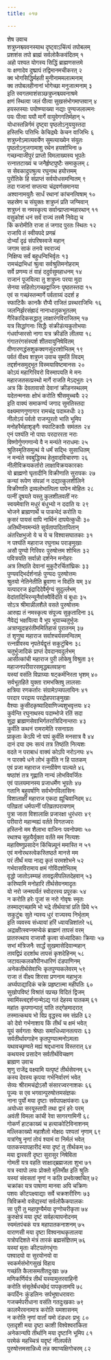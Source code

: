 ```yaml
---
title: ०१७

---
```

शेष उवाच  
शत्रुघ्नश्च्यवनस्याथ दृष्ट्वाऽचिंत्यं तपोबलम्  
प्रशशंस तपो ब्राह्मं सर्वलोकैकवंदितम् १  
अहो पश्यत योगस्य सिद्धिं ब्राह्मणसत्तमे  
यः क्षणादेव दुष्प्रापं तद्विमानमचीकरत् २  
क्व भोगसिद्धिर्महती मुनीनाममलात्मनाम्  
क्व तपोबलहीनानां भोगेच्छा मनुजात्मनाम् ३  
इति स्वगतमाशंसञ्छत्रुघ्नश्च्यवनाश्रमे  
क्षणं स्थित्वा जलं पीत्वा सुखसंभोगमाप्तवान् ४  
हयस्तस्याः पयोष्ण्याख्या नद्याः पुण्यजलात्मनः  
पयः पीत्वा ययौ मार्गे वायुवेगगतिर्महान् ५  
योधास्तन्निर्गमं दृष्ट्वा पृष्ठतोऽनुययुस्तदा  
हस्तिभिः पत्तिभिः केचिद्रथैः केचन वाजिभिः ६  
शत्रुघ्नोऽमात्यवर्येण सुमत्याख्येन संयुतः  
पृष्ठतोऽनुजगामाशु रथेन हयशोभिना ७  
गच्छन्वाजीपुरं प्राप्तो विमलाख्यस्य भूपतेः  
रत्नातटाख्यं च जनैर्हृष्टपुष्टैः समाकुलम् ८  
स सेवकादुपश्रुत्य रघुनाथ हयोत्तमम्  
पुरोंतिके हि संप्राप्तं सर्वयोधसमन्वितम् ९  
तदा गजानां सप्तत्या चंद्रवर्णसमानया  
अश्वानामयुतैः सार्धं रथानां कांचनत्विषाम् १०  
सहस्रेण च संयुक्तः शत्रुघ्नं प्रति जग्मिवान्  
शत्रुघ्नं स नमस्कृत्य सर्वान्प्राप्तान्महारथान् ११  
वसुकोशं धनं सर्वं राज्यं तस्मै निवेद्य च  
किं करोमीति राजा तं जगाद पुरतः स्थितः १२  
राजापि तं स्वीयपदे प्रणम्रं  
दोर्भ्यां दृढं संपरिषस्वजे महान्  
जगाम साकं तनये स्वराज्यं  
निक्षिप्य सर्वं बहुधन्विभिर्वृतः १३  
रामचंद्राभिधां श्रुत्वा सर्वश्रुतिमनोहराम्  
सर्वे प्रणम्य तं वाहं ददुर्वसुमहाधनम् १४  
राजानं पूजयित्वा तु शत्रुघ्नः परया मुदा  
सेनया सहितोऽगच्छद्वाजिनः पृष्ठतस्तदा १५  
एवं स गच्छंस्तन्मार्गे पर्वताग्र्यं ददर्श ह  
स्फाटिकैः कानकै रौप्यै राजितं प्रस्थराजिभिः १६  
जलनिर्झरसंह्रादं नानाधातुकभूतलम्  
गैरिकादिकसद्धातु लाक्षारंगविराजितम् १७  
यत्र सिद्धांगनाः सिद्धैः संक्रीडंत्यकुतोभयाः  
गंधर्वाप्सरसो नागा यत्र क्रीडंति लीलया १८  
गंगातरंगसंस्पर्श शीतवायुनिषेवितम्  
वीणारणद्धंसशुकक्वणसुंदरशोभितम् १९  
पर्वतं वीक्ष्य शत्रुघ्न उवाच सुमतिं त्विदम्  
तद्दर्शनसमुद्भूत विस्मयाविष्टमानसः २०  
कोऽयं महागिरिवरो विस्मापयति मे मनः  
महारजतसत्प्रस्थो मार्गे राजति मेऽद्भुतः २१  
अत्र किं देवतावासो देवानां क्रीडनस्थलम्  
यदेतन्मनसः क्षोभं करोति श्रीसमुच्चयैः २२  
इति वाक्यं समाकर्ण्य जगाद सुमतिस्तदा  
वक्ष्यमाणगुणागार रामचंद्र पदाब्जधीः २३  
नीलोऽयं पर्वतो राजन्पुरतो भाति भूमिप  
मनोहरैर्महाशृङ्गैः स्फाटिकाग्रैः समंततः २४  
एनं पश्यंति नो पापाः परदाररता नराः  
विष्णोर्गुणगणान्ये वै न मन्यंते नराधमाः २५  
श्रुतिस्मृतिसमुत्थं ये धर्मं सद्भिः सुसाधितम्  
न मन्यंते स्वबुद्धिस्थ हेतुवादविचारणाः २६  
नीलीविक्रयकर्तारो लाक्षाविक्रयकारकाः  
यो ब्राह्मणो घृतादीनि विक्रीणाति सुरापकः २७  
कन्यां रूपेण संपन्नां न दद्यात्कुलशीलिने  
विक्रीणाति द्रव्यलोभात्पिता पापेन मोहितः २८  
पत्नीं दूषयते यस्तु कुलशीलवतीं नरः  
स्वयमेवात्ति मधुरं बंधुभ्यो न ददाति यः २९  
भोजने ब्राह्मणार्थे च पाकभेदं करोति यः  
कृसरं पायसं वापि नार्थिनं दापयेत्कुधीः ३०  
अतिथीनवमन्यंते सूर्यतापादितापितान्  
अंतरिक्षभुजो ये च ये च विश्वासघातकाः ३१  
न पश्यंति महाराज रघुनाथ पराङ्मुखाः  
असौ पुण्यो गिरिवरः पुरुषोत्तम शोभितः ३२  
पवित्रयति सर्वान्नो दर्शनेन मनोहरः  
अत्र तिष्ठति देवानां मुकुटैरर्चितांघ्रिकः ३३  
पुण्यवद्भिर्दर्शनार्हः पुण्यदः पुरुषोत्तमः  
श्रुतयो नेतिनेतीति ब्रुवाणा न विदंति यम् ३४  
यत्पादरज इंद्रादिदेवैर्मृग्यं सुदुर्ल्लभम्  
वेदांतादिभिरन्यूनैर्वाक्यैर्विदंति यं बुधाः ३५  
सोऽत्र श्रीमान्नीलशैले वसते पुरुषोत्तमः  
आरुह्य तं नमस्कृत्य संपूज्य सुकृतादिना ३६  
नैवेद्यं भक्षयित्वा वै भूप भूयाच्चतुर्भुजः  
अत्राप्युदाहरंतीममितिहासं पुरातनम् ३७  
तं शृणुष्व महाराज सर्वाश्चर्यसमन्वितम्  
रत्नग्रीवस्य नृपतेर्यद्वृत्तं सकुटुंबिनः ३८  
चतुर्भुजादिकं प्राप्तं देवदानवदुर्लभम्  
आसीत्कांची महाराज पुरी लोकेषु विश्रुता ३९  
महाजनपरीवारसमृद्धबलवाहना  
यस्यां वसंति विप्राग्र्याः षट्कर्मनिरता भृशम् ४०  
सर्वभूतहिते युक्ता रामभक्तिषु लालसाः  
क्षत्रिया रणकर्तारः संग्रामेऽप्यपलायिनः ४१  
परदार परद्रव्य परद्रोहपराङ्मुखाः  
वैश्याः कुसीदकृष्यादिवाणिज्यशुभवृत्तयः ४२  
कुर्वन्ति रघुनाथस्य पदाम्भोजे रतिं सदा  
शूद्रा ब्राह्मणसेवाभिर्गतरात्रिदिनान्तराः ४३  
कुर्वंति कथनं रामरामेति रसनाग्रतः  
प्राकृताः केऽपि नो पापं कुर्वंति मनसात्र वै ४४  
दानं दया दमः सत्यं तत्र तिष्ठंति नित्यशः  
वदते न पराबाधं वाक्यं कोऽपि नरोऽनघः ४५  
न पारक्ये धने लोभं कुर्वंति न हि पातकम्  
एवं प्रजा महाराज रत्नग्रीवेण पाल्यते ४६  
षष्ठांशं तत्र गृह्णाति नान्यं लोभविवर्जितः  
एवं पालयमानस्य प्रजाधर्मेण भूपतेः ४७  
गतानि बहुवर्षाणि सर्वभोगविलासिनः  
विशालाक्षीं महाराज एकदा ह्यूचिवानिदम् ४८  
पतिव्रतां धर्मपत्नीं पतिव्रतपरायणाम्  
पुत्रा जाता विशालाक्षि प्रजारक्षा धुरंधराः ४९  
परीवारो महान्मह्यं वर्तते विगतज्वरः  
हस्तिनो मम शैलाभा वाजिनः पवनोपमाः ५०  
रथाश्च सुहयैर्युक्ता वर्तंते मम नित्यशः  
महाविष्णुप्रसादेन किंचिन्न्यूनं ममास्ति न ५१  
एवं मनोरथस्त्वेकस्तिष्ठते मानसे मम  
परं तीर्थं मया नाद्य कृतं परमशोभने ५२  
गर्भवासविरामाय क्षमं गोविंदशोभितम्  
वृद्धो जातोऽस्म्यहं तावद्वलीपलितदेहवान् ५३  
करिष्यामि मनोहारि तीर्थसेवनमादृतः  
यो नरो जन्मपर्यंतं स्वोदरस्य प्रपूरकः ५४  
न करोति हरेः पूजां स नरो गोवृषः स्मृतः  
तस्माद्गच्छामि भो भद्रे तीर्थयात्रां प्रति प्रिये ५५  
सकुटुंबः सुते न्यस्य धुरं राज्यस्य निर्भृताम्  
इति व्यवस्य संध्यायां हरिं ध्यायन्निशांतरे ५६  
अद्राक्षीत्स्वप्नमप्येकं ब्राह्मणं तापसं वरम्  
प्रातरुत्थाय राजासौ कृत्वा संध्यादिकाः क्रियाः ५७  
सभां मंत्रिजनैः सार्द्धं सुखमासेदिवान्महान्  
तावद्विप्रं ददर्शाथ तापसं कृशदेहिनम् ५८  
जटावल्कलकौपीनधारिणं दंडपाणिनम्  
अनेकतीर्थसेवाभिः कृतपुण्यकलेवरम् ५९  
राजा तं वीक्ष्य शिरसा प्रणनाम महाभुजः  
अर्घ्यपाद्यादिकं चक्रे प्रहृष्टात्मा महीपतिः ६०  
सुखोपविष्टं विश्रांतं पप्रच्छ विदितं द्विजम्  
स्वामिंस्त्वद्दर्शनान्मेऽद्य गतं देहस्य पातकम् ६१  
महांतः कृपणान्पातुं यांति तद्गेहमादरात्  
तस्मात्कथय भो विप्र वृद्धस्य मम संप्रति ६२  
को देवो गर्भनाशाय किं तीर्थं च क्षमं भवेत्  
यूयं सर्वगताः श्रेष्ठाः समाधिध्यानतत्पराः ६३  
सर्वतीर्थावगाहेन कृतपुण्यात्मनोऽमलाः  
यथावच्छृण्वते मह्यं श्रद्दधानाय विस्तरात् ६४  
कथयस्व प्रसादेन सर्वतीर्थविचक्षण  
ब्राह्मण उवाच  
शृणु राजेंद्र वक्ष्यामि यत्पृष्टं तीर्थसेवनम् ६५  
कस्य देवस्य कृपया गर्भनिर्वारणं भवेत्  
सेव्यः श्रीरामचंद्रोऽसौ संसारज्वरनाशकः ६६  
पूज्यः स एव भगवान्पुरुषोत्तमसंज्ञकः  
नाना पुर्यो मया दृष्टाः सर्वपापक्षयंकराः ६७  
अयोध्या सरयूस्तापी तथा द्वारं हरेः परम्  
अवंती विमला कांची रेवा सागरगामिनी ६८  
गोकर्णं हाटकाख्यं च हत्याकोटिविनाशनम्  
मल्लिकाख्यो महाशैलो मोक्षदः पश्यतां नृणाम् ६९  
यत्रांगेषु नृणां तोयं श्यामं वा निर्मलं भवेत्  
पातकस्यापहारीदं मया दृष्टं तु तीर्थकम् ७०  
मया द्वारवती दृष्टा सुरासुर निषेविता  
गोमती यत्र वहति साक्षाद्ब्रह्मजला शुभा ७१  
यत्र स्वापो लयः प्रोक्तो मृतिर्मोक्ष इति श्रुतिः  
यस्यां संवसतां नॄणां न कलि प्रभवेत्क्वचित् ७२  
चक्रांका यत्र पाषाणा मानवा अपि चक्रिणः  
पशवः कीटपक्ष्याद्याः सर्वे चक्रशरीरिणः ७३  
त्रिविक्रमो वसेद्यस्यां सर्वलोकैकपालकः  
सा पुरी तु महापुण्यैर्मया दृग्गोचरीकृता ७४  
कुरुक्षेत्रं मया दृष्टं सर्वहत्यापनोदनम्  
स्यमंतपंचकं यत्र महापातकनाशनम् ७५  
वाराणसी मया दृष्टा विश्वनाथकृतालया  
यत्रोपदिशते मंत्रं तारकं ब्रह्मसंज्ञितम् ७६  
यस्यां मृताः कीटपतंगभृंगाः  
पश्वादयो वा सुरयोनयो वा  
स्वकर्मसंभोगसुखं विहाय  
गच्छंति कैलासमतीतदुःखाः ७७  
मणिकर्णिर्यत्र तीर्थं यस्यामुत्तरवाहिनी  
करोति संसृतेर्बंधच्छेदं पापकृतामपि ७८  
कपर्दिनः कुंडलिनः सर्पभूषाधरावराः  
गजचर्मपरीधाना वसंति गतदुःखकाः ७९  
कालभैरवनामात्र करोति यमशासनम्  
न करोति नृणां वार्तां यमो दंडधरः प्रभुः ८०  
एतादृशी मया दृष्टा काशी विश्वेश्वरांकिता  
अनेकान्यपि तीर्थानि मया दृष्टानि भूमिप ८१  
परमेकं महच्चित्रं यद्दृष्टं नीलपर्वते  
पुरुषोत्तमसान्निध्ये तन्न क्वाप्यक्षिगोचरम् ८२